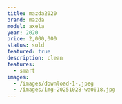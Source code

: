 ```yaml
---
title: mazda2020
brand: mazda
model: axela
year: 2020
price: 2,000,000
status: sold
featured: true
description: clean
features:
  - smart
images:
  - /images/download-1-.jpeg
  - /images/img-20251028-wa0018.jpg
---
```

